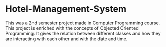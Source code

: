# Hotel-Management-System
This was a 2nd semester project made in Computer Programming course. This project is enriched with the concepts of Objected Oriented Programming. It gives the relation between different classes and how they are interacting with each other and with the date and time.
